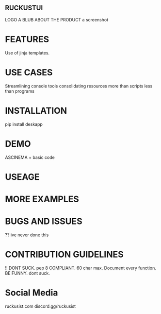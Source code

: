 ## RUCKUSTUI
LOGO
A BLUB ABOUT THE PRODUCT
a screenshot

# FEATURES
Use of jinja templates.

# USE CASES
Streamlining console tools
consolidating resources
more than scripts less than programs

# INSTALLATION
pip install deskapp

# DEMO
ASCINEMA  + basic code
# USEAGE

# MORE EXAMPLES

# BUGS AND ISSUES
?? ive never done this

# CONTRIBUTION GUIDELINES
!! DONT SUCK. pep 8 COMPLIANT. 60 char max. 
Document every function. BE FUNNY. dont suck.

# Social Media
ruckusist.com
discord.gg/ruckusist
